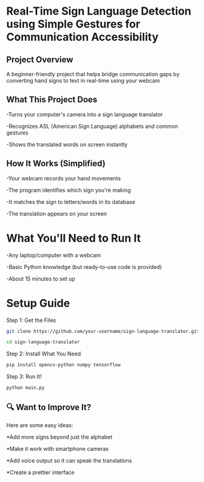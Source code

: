 # Real-Time Sign Language Detection using Simple Gestures for Communication Accessibility
## Project Overview
A beginner-friendly project that helps bridge communication gaps by converting hand signs to text in real-time using your webcam

##    What This Project Does

-Turns your computer's camera into a sign language translator

-Recognizes ASL (American Sign Language) alphabets and common gestures

-Shows the translated words on screen instantly

##  How It Works (Simplified)
-Your webcam records your hand movements

-The program identifies which sign you're making

-It matches the sign to letters/words in its database

-The translation appears on your screen

# What You'll Need to Run It
-Any laptop/computer with a webcam

-Basic Python knowledge (but ready-to-use code is provided)

-About 15 minutes to set up

#  Setup Guide
Step 1: Get the Files

```bash
git clone https://github.com/your-username/sign-language-translator.git

cd sign-language-translator
```
Step 2: Install What You Need

```bash
pip install opencv-python numpy tensorflow
```

Step 3: Run It!

```bash
python main.py
```

## 🔍 Want to Improve It?
Here are some easy ideas:

*Add more signs beyond just the alphabet

*Make it work with smartphone cameras

*Add voice output so it can speak the translations

*Create a prettier interface
